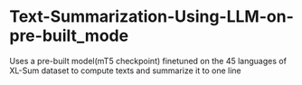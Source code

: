 # Text-Summarization-Using-LLM-on-pre-built_mode
Uses a pre-built model(mT5 checkpoint) finetuned on the 45 languages of XL-Sum dataset to compute texts and summarize it to one line

